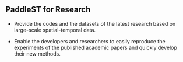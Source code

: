 ## PaddleST for Research

- Provide the codes and the datasets of the latest research based on large-scale spatial-temporal data.

- Enable the developers and researchers to easily reproduce the experiments of the published academic papers and quickly develop their new methods.

